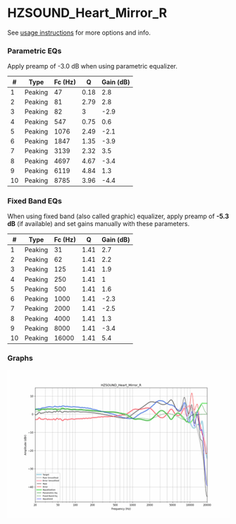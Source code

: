 # HZSOUND_Heart_Mirror_R
See [usage instructions](https://github.com/jaakkopasanen/AutoEq#usage) for more options and info.

### Parametric EQs
Apply preamp of -3.0 dB when using parametric equalizer.

|   # | Type    |   Fc (Hz) |    Q |   Gain (dB) |
|-----|---------|-----------|------|-------------|
|   1 | Peaking |        47 | 0.18 |         2.8 |
|   2 | Peaking |        81 | 2.79 |         2.8 |
|   3 | Peaking |        82 | 3    |        -2.9 |
|   4 | Peaking |       547 | 0.75 |         0.6 |
|   5 | Peaking |      1076 | 2.49 |        -2.1 |
|   6 | Peaking |      1847 | 1.35 |        -3.9 |
|   7 | Peaking |      3139 | 2.32 |         3.5 |
|   8 | Peaking |      4697 | 4.67 |        -3.4 |
|   9 | Peaking |      6119 | 4.84 |         1.3 |
|  10 | Peaking |      8785 | 3.96 |        -4.4 |

### Fixed Band EQs
When using fixed band (also called graphic) equalizer, apply preamp of **-5.3 dB** (if available) and set gains manually with these parameters.

|   # | Type    |   Fc (Hz) |    Q |   Gain (dB) |
|-----|---------|-----------|------|-------------|
|   1 | Peaking |        31 | 1.41 |         2.7 |
|   2 | Peaking |        62 | 1.41 |         2.2 |
|   3 | Peaking |       125 | 1.41 |         1.9 |
|   4 | Peaking |       250 | 1.41 |         1   |
|   5 | Peaking |       500 | 1.41 |         1.6 |
|   6 | Peaking |      1000 | 1.41 |        -2.3 |
|   7 | Peaking |      2000 | 1.41 |        -2.5 |
|   8 | Peaking |      4000 | 1.41 |         1.3 |
|   9 | Peaking |      8000 | 1.41 |        -3.4 |
|  10 | Peaking |     16000 | 1.41 |         5.4 |

### Graphs
![](./HZSOUND_Heart_Mirror_R.png)
